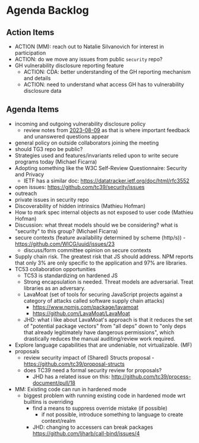 # Agenda Backlog

## Action Items

- ACTION (MM): reach out to Natalie Silvanovich for interest in participation
- ACTION: do we move any issues from public `security` repo?
- GH vulnerability disclosure reporting feature
  - ACTION: CDA: better understanding of the GH reporting mechanism and details
  - ACTION: need to understand what access GH has to vulnerability disclosure data

## Agenda Items

- incoming and outgoing vulnerability disclosure policy
  - review notes from [2023-08-09](/meetings/notes/2023/2023-08-09.md) as that is where important feedback and unanswered questions appear
- general policy on outside collaborators joining the meeting
- should TG3 repo be public?
- Strategies used and features/invariants relied upon to write secure programs today (Michael Ficarra)
- Adopting something like the W3C Self-Review Questionnaire: Security and Privacy
  - IETF has a similar doc: <https://datatracker.ietf.org/doc/html/rfc3552>
- open issues: <https://github.com/tc39/security/issues>
- outreach
- private issues in security repo
- Discoverability of hidden intrinsics (Mathieu Hofman)
- How to mark spec internal objects as not exposed to user code (Mathieu Hofman)
- Discussion: what threat models should we be considering? what is "security" to this group? (Michael Ficarra)
- secure contexts (feature availability determined by scheme (http/s)) - <https://github.com/WICG/uuid/issues/23>
  - discuss/form committee opinion on secure contexts
- Supply chain risk. The greatest risk that JS should address. NPM reports that only 3% are only specific to the application and 97% are libraries.
- TC53 collaboration opportunities
  - TC53 is standardizing on hardened JS
  - Strong encapsulation is needed. Threat models are adversarial. Treat libraries as an adversary.
  - LavaMoat (set of tools for securing JavaScript projects against a category of attacks called software supply chain attacks)
    - <https://www.npmjs.com/package/lavamoat>
    - <https://github.com/LavaMoat/LavaMoat>
  - JHD: what i like about LavaMoat's approach is that it reduces the set of "potential package vectors" from "all deps" down to "only deps that already legitimately have dangerous permissions", which drastically reduces the manual auditing/review work required.
- Explore language capabilities that are undeniable, not virtualizable. (MF)
- proposals
  - review security impact of (Shared) Structs proposal - <https://github.com/tc39/proposal-structs>
  - does TC39 need a formal security review for proposals?
    - JHD has a related issue on this: <http://github.com/tc39/process-document/pull/18>
- MM: Existing code can run in hardened mode
  - biggest problem with running existing code in hardened mode wrt builtins is overriding
    - find a means to suppress override mistake (if possible)
      - if not possible, introduce something to language to create context/realm
    - JHD: changing to accessers can break packages <https://github.com/ljharb/call-bind/issues/4>
